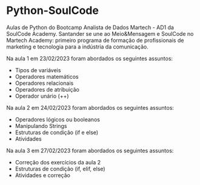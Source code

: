 # Python-SoulCode
Aulas de Python do Bootcamp Analista de Dados Martech - AD1 da SoulCode Academy. Santander se une ao Meio&Mensagem e SoulCode no Martech Academy: primeiro programa de formação de profissionais de marketing e tecnologia para a indústria da comunicação.

Na aula 1 em 23/02/2023 foram abordados os seguintes assuntos:
- Tipos de variáveis
- Operadores matemáticos
- Operadores relacionais
- Operadores de atribuição
- Operador unário (++)

Na aula 2 em 24/02/2023 foram abordados os seguintes assuntos:
- Operadores lógicos ou booleanos
- Manipulando Strings
- Estruturas de condição (if e else)
- Atividades

Na aula 3 em 27/02/2023 foram abordados os seguintes assuntos:
- Correção dos exercícios da aula 2
- Estruturas de condição (if, elif, else)
- Atividades e correção
